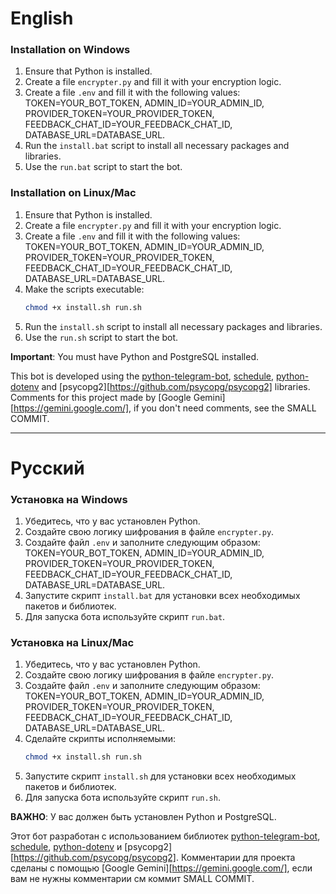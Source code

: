 # English

### Installation on Windows

1. Ensure that Python is installed.
2. Create a file `encrypter.py` and fill it with your encryption logic.
3. Create a file `.env` and fill it with the following values: TOKEN=YOUR_BOT_TOKEN, ADMIN_ID=YOUR_ADMIN_ID, PROVIDER_TOKEN=YOUR_PROVIDER_TOKEN, FEEDBACK_CHAT_ID=YOUR_FEEDBACK_CHAT_ID, DATABASE_URL=DATABASE_URL.
4. Run the `install.bat` script to install all necessary packages and libraries.
5. Use the `run.bat` script to start the bot.

### Installation on Linux/Mac

1. Ensure that Python is installed.
2. Create a file `encrypter.py` and fill it with your encryption logic.
3. Create a file `.env` and fill it with the following values: TOKEN=YOUR_BOT_TOKEN, ADMIN_ID=YOUR_ADMIN_ID, PROVIDER_TOKEN=YOUR_PROVIDER_TOKEN, FEEDBACK_CHAT_ID=YOUR_FEEDBACK_CHAT_ID, DATABASE_URL=DATABASE_URL.
4. Make the scripts executable:
   ```bash
   chmod +x install.sh run.sh
   ```
5. Run the `install.sh` script to install all necessary packages and libraries.
6. Use the `run.sh` script to start the bot.

**Important**: You must have Python and PostgreSQL installed.

This bot is developed using the [python-telegram-bot](https://github.com/python-telegram-bot/python-telegram-bot), [schedule](https://github.com/dbader/schedule), [python-dotenv](https://github.com/theskumar/python-dotenv) and [psycopg2][https://github.com/psycopg/psycopg2] libraries.
Comments for this project made by [Google Gemini][https://gemini.google.com/], if you don't need comments, see the SMALL COMMIT.

---

# Русский

### Установка на Windows

1. Убедитесь, что у вас установлен Python.
2. Создайте свою логику шифрования в файле `encrypter.py`.
3. Создайте файл `.env` и заполните следующим образом: TOKEN=YOUR_BOT_TOKEN, ADMIN_ID=YOUR_ADMIN_ID, PROVIDER_TOKEN=YOUR_PROVIDER_TOKEN, FEEDBACK_CHAT_ID=YOUR_FEEDBACK_CHAT_ID, DATABASE_URL=DATABASE_URL.
4. Запустите скрипт `install.bat` для установки всех необходимых пакетов и библиотек.
5. Для запуска бота используйте скрипт `run.bat`.

### Установка на Linux/Mac

1. Убедитесь, что у вас установлен Python.
2. Создайте свою логику шифрования в файле `encrypter.py`.
3. Создайте файл `.env` и заполните следующим образом: TOKEN=YOUR_BOT_TOKEN, ADMIN_ID=YOUR_ADMIN_ID, PROVIDER_TOKEN=YOUR_PROVIDER_TOKEN, FEEDBACK_CHAT_ID=YOUR_FEEDBACK_CHAT_ID, DATABASE_URL=DATABASE_URL.
4. Сделайте скрипты исполняемыми:
   ```bash
   chmod +x install.sh run.sh
   ```
5. Запустите скрипт `install.sh` для установки всех необходимых пакетов и библиотек.
6. Для запуска бота используйте скрипт `run.sh`.

**ВАЖНО**: У вас должен быть установлен Python и PostgreSQL.

Этот бот разработан с использованием библиотек [python-telegram-bot](https://github.com/python-telegram-bot/python-telegram-bot), [schedule](https://github.com/dbader/schedule), [python-dotenv](https://github.com/theskumar/python-dotenv) и [psycopg2][https://github.com/psycopg/psycopg2].
Комментарии для проекта сделаны с помощью [Google Gemini][https://gemini.google.com/], если вам не нужны комментарии см коммит SMALL COMMIT.
